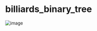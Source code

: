 # billiards_binary_tree
![image](https://github.com/jackGetDev/billiards_binary_tree/assets/57647314/d1963b2e-0c3d-434e-8f70-ea3780c02687)

